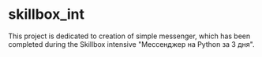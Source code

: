 # skillbox_int
This project is dedicated to creation of simple messenger, which has been completed during the Skillbox intensive "Мессенджер на Python за 3 дня".
